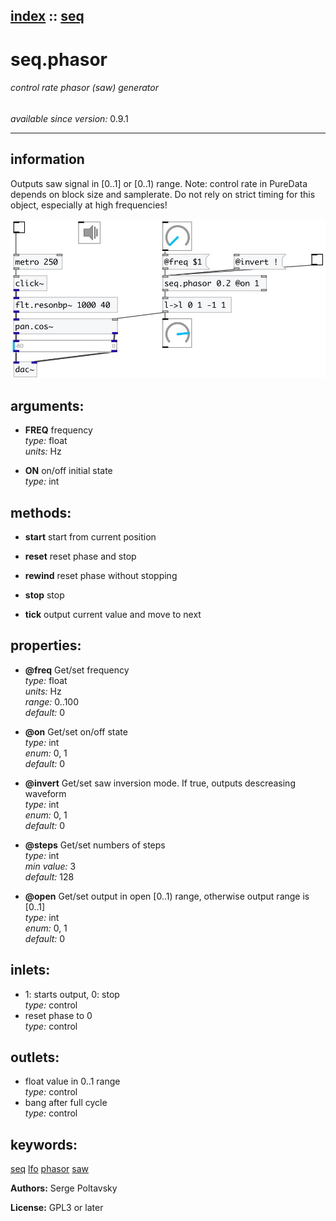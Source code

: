 [index](index.html) :: [seq](category_seq.html)
---

# seq.phasor

###### control rate phasor (saw) generator

*available since version:* 0.9.1

---


## information
Outputs saw signal in [0..1] or [0..1) range. Note: control rate in PureData depends on block size and samplerate. Do not rely on strict timing for this object, especially at high frequencies!


[![example](../examples/img/seq.phasor.jpg)](../examples/pd/seq.phasor.pd)



## arguments:

* **FREQ**
frequency<br>
_type:_ float<br>
_units:_ Hz<br>

* **ON**
on/off initial state<br>
_type:_ int<br>



## methods:

* **start**
start from current position<br>

* **reset**
reset phase and stop<br>

* **rewind**
reset phase without stopping<br>

* **stop**
stop<br>

* **tick**
output current value and move to next<br>




## properties:

* **@freq** 
Get/set frequency<br>
_type:_ float<br>
_units:_ Hz<br>
_range:_ 0..100<br>
_default:_ 0<br>

* **@on** 
Get/set on/off state<br>
_type:_ int<br>
_enum:_ 0, 1<br>
_default:_ 0<br>

* **@invert** 
Get/set saw inversion mode. If true, outputs descreasing waveform<br>
_type:_ int<br>
_enum:_ 0, 1<br>
_default:_ 0<br>

* **@steps** 
Get/set numbers of steps<br>
_type:_ int<br>
_min value:_ 3<br>
_default:_ 128<br>

* **@open** 
Get/set output in open [0..1) range, otherwise output range is [0..1]<br>
_type:_ int<br>
_enum:_ 0, 1<br>
_default:_ 0<br>



## inlets:

* 1: starts output, 0: stop<br>
_type:_ control
* reset phase to 0<br>
_type:_ control



## outlets:

* float value in 0..1 range<br>
_type:_ control
* bang after full cycle<br>
_type:_ control



## keywords:

[seq](keywords/seq.html)
[lfo](keywords/lfo.html)
[phasor](keywords/phasor.html)
[saw](keywords/saw.html)






**Authors:** Serge Poltavsky




**License:** GPL3 or later





